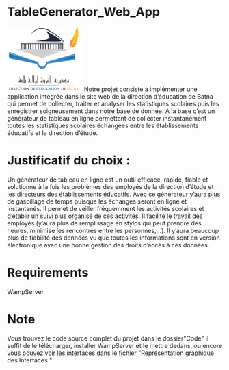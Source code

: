 # TableGenerator_Web_App

 ![](Logo.png)
Notre projet consiste à implémenter une application intégrée dans le site web de la direction d’éducation de Batna qui permet de collecter, traiter et analyser les statistiques scolaires puis les enregistrer soigneusement dans notre base de donnée.
A la base c’est un générateur de tableau en ligne permettant de collecter instantanément toutes les statistiques scolaires échangées entre les établissements éducatifs et la direction d’étude.

# Justificatif du choix :

Un générateur de tableau en ligne est un outil efficace, rapide, fiable et solutionne à la fois les problèmes des employés de la direction d’étude et les directeurs des établissements éducatifs.
Avec ce générateur y’aura plus de gaspillage de temps puisque les échanges seront en ligne et instantanés.
Il permet de veiller fréquemment les activités scolaires et d’établir un suivi plus organisé de ces activités.
Il facilite le travail des employés (y’aura plus de remplissage en stylos qui peut prendre des heures, minimise les rencontres entre les personnes,…).
Il y’aura beaucoup plus de fiabilité des données vu que toutes les informations sont en version électronique avec une bonne gestion des droits d’accès à ces données.


# Requirements 
WampServer

# Note 

Vous trouvez le code source complet du projet dans le dossier"Code" il suffit de le télécharger, installer WampServer et le mettre dedans, 
ou encore vous pouvez voir les interfaces dans le fichier "Représentation graphique des Interfaces "
